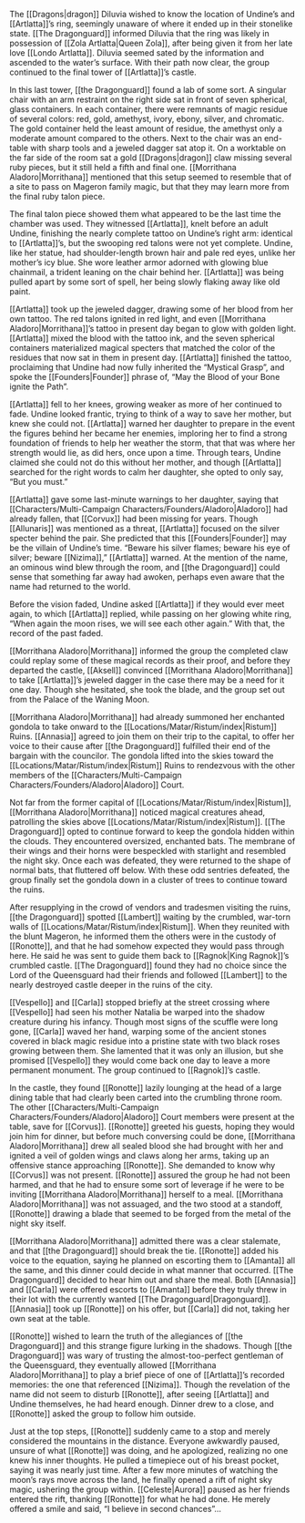 The [[Dragons|dragon]] Diluvia wished to know the location of Undine’s and [[Artlatta]]’s ring, seemingly unaware of where it ended up in their stonelike state. [[The Dragonguard]] informed Diluvia that the ring was likely in possession of [[Zola Artlatta|Queen Zola]], after being given it from her late love [[Londo Artlatta]]. Diluvia seemed sated by the information and ascended to the water’s surface. With their path now clear, the group continued to the final tower of [[Artlatta]]’s castle.

In this last tower, [[the Dragonguard]] found a lab of some sort. A singular chair with an arm restraint on the right side sat in front of seven spherical, glass containers. In each container, there were remnants of magic residue of several colors: red, gold, amethyst, ivory, ebony, silver, and chromatic. The gold container held the least amount of residue, the amethyst only a moderate amount compared to the others. Next to the chair was an end-table with sharp tools and a jeweled dagger sat atop it. On a worktable on the far side of the room sat a gold [[Dragons|dragon]] claw missing several ruby pieces, but it still held a fifth and final one. [[Morrithana Aladoro|Morrithana]] mentioned that this setup seemed to resemble that of a site to pass on Mageron family magic, but that they may learn more from the final ruby talon piece. 

The final talon piece showed them what appeared to be the last time the chamber was used. They witnessed [[Artlatta]], knelt before an adult Undine, finishing the nearly complete tattoo on Undine’s right arm: identical to [[Artlatta]]’s, but the swooping red talons were not yet complete. Undine, like her statue, had shoulder-length brown hair and pale red eyes, unlike her mother’s icy blue. She wore leather armor adorned with glowing blue chainmail, a trident leaning on the chair behind her. [[Artlatta]] was being pulled apart by some sort of spell, her being slowly flaking away like old paint. 

[[Artlatta]] took up the jeweled dagger, drawing some of her blood from her own tattoo. The red talons ignited in red light, and even [[Morrithana Aladoro|Morrithana]]’s tattoo in present day began to glow with golden light. [[Artlatta]] mixed the blood with the tattoo ink, and the seven spherical containers materialized magical specters that matched the color of the residues that now sat in them in present day. [[Artlatta]] finished the tattoo, proclaiming that Undine had now fully inherited the “Mystical Grasp”, and spoke the [[Founders|Founder]] phrase of, “May the Blood of your Bone ignite the Path”. 

[[Artlatta]] fell to her knees, growing weaker as more of her continued to fade. Undine looked frantic, trying to think of a way to save her mother, but knew she could not. [[Artlatta]] warned her daughter to prepare in the event the figures behind her became her enemies, imploring her to find a strong foundation of friends to help her weather the storm, that that was where her strength would lie, as did hers, once upon a time. Through tears, Undine claimed she could not do this without her mother, and though [[Artlatta]] searched for the right words to calm her daughter, she opted to only say, “But you must.” 

[[Artlatta]] gave some last-minute warnings to her daughter, saying that [[Characters/Multi-Campaign Characters/Founders/Aladoro|Aladoro]] had already fallen, that [[Corvux]] had been missing for years. Though [[Allunaris]] was mentioned as a threat, [[Artlatta]] focused on the silver specter behind the pair. She predicted that this [[Founders|Founder]] may be the villain of Undine’s time. “Beware his silver flames; beware his eye of silver; beware [[Nizima]],” [[Artlatta]] warned. At the mention of the name, an ominous wind blew through the room, and [[the Dragonguard]] could sense that something far away had awoken, perhaps even aware that the name had returned to the world. 

 

Before the vision faded, Undine asked [[Artlatta]] if they would ever meet again, to which [[Artlatta]] replied, while passing on her glowing white ring, “When again the moon rises, we will see each other again.” With that, the record of the past faded.

[[Morrithana Aladoro|Morrithana]] informed the group the completed claw could replay some of these magical records as their proof, and before they departed the castle, [[Aksell]] convinced [[Morrithana Aladoro|Morrithana]] to take [[Artlatta]]’s jeweled dagger in the case there may be a need for it one day. Though she hesitated, she took the blade, and the group set out from the Palace of the Waning Moon.

[[Morrithana Aladoro|Morrithana]] had already summoned her enchanted gondola to take onward to the [[Locations/Matar/Ristum/index|Ristum]] Ruins. [[Annasia]] agreed to join them on their trip to the capital, to offer her voice to their cause after [[the Dragonguard]] fulfilled their end of the bargain with the councilor. The gondola lifted into the skies toward the [[Locations/Matar/Ristum/index|Ristum]] Ruins to rendezvous with the other members of the [[Characters/Multi-Campaign Characters/Founders/Aladoro|Aladoro]] Court.

Not far from the former capital of [[Locations/Matar/Ristum/index|Ristum]], [[Morrithana Aladoro|Morrithana]] noticed magical creatures ahead, patrolling the skies above [[Locations/Matar/Ristum/index|Ristum]]. [[The Dragonguard]] opted to continue forward to keep the gondola hidden within the clouds. They encountered oversized, enchanted bats. The membrane of their wings and their horns were bespeckled with starlight and resembled the night sky. Once each was defeated, they were returned to the shape of normal bats, that fluttered off below. With these odd sentries defeated, the group finally set the gondola down in a cluster of trees to continue toward the ruins.

After resupplying in the crowd of vendors and tradesmen visiting the ruins, [[the Dragonguard]] spotted [[Lambert]] waiting by the crumbled, war-torn walls of [[Locations/Matar/Ristum/index|Ristum]]. When they reunited with the blunt Mageron, he informed them the others were in the custody of [[Ronotte]], and that he had somehow expected they would pass through here. He said he was sent to guide them back to [[Ragnok|King Ragnok]]’s crumbled castle. [[The Dragonguard]] found they had no choice since the Lord of the Queensguard had their friends and followed [[Lambert]] to the nearly destroyed castle deeper in the ruins of the city. 

[[Vespello]] and [[Carla]] stopped briefly at the street crossing where [[Vespello]] had seen his mother Natalia be warped into the shadow creature during his infancy. Though most signs of the scuffle were long gone, [[Carla]] waved her hand, warping some of the ancient stones covered in black magic residue into a pristine state with two black roses growing between them. She lamented that it was only an illusion, but she promised [[Vespello]] they would come back one day to leave a more permanent monument. The group continued to [[Ragnok]]’s castle.

In the castle, they found [[Ronotte]] lazily lounging at the head of a large dining table that had clearly been carted into the crumbling throne room. The other [[Characters/Multi-Campaign Characters/Founders/Aladoro|Aladoro]] Court members were present at the table, save for [[Corvus]]. [[Ronotte]] greeted his guests, hoping they would join him for dinner, but before much conversing could be done, [[Morrithana Aladoro|Morrithana]] drew all sealed blood she had brought with her and ignited a veil of golden wings and claws along her arms, taking up an offensive stance approaching [[Ronotte]]. She demanded to know why [[Corvus]] was not present. [[Ronotte]] assured the group he had not been harmed, and that he had to ensure some sort of leverage if he were to be inviting [[Morrithana Aladoro|Morrithana]] herself to a meal. [[Morrithana Aladoro|Morrithana]] was not assuaged, and the two stood at a standoff, [[Ronotte]] drawing a blade that seemed to be forged from the metal of the night sky itself. 

[[Morrithana Aladoro|Morrithana]] admitted there was a clear stalemate, and that [[the Dragonguard]] should break the tie. [[Ronotte]] added his voice to the equation, saying he planned on escorting them to [[Amanta]] all the same, and this dinner could decide in what manner that occurred. [[The Dragonguard]] decided to hear him out and share the meal. Both [[Annasia]] and [[Carla]] were offered escorts to [[Amanta]] before they truly threw in their lot with the currently wanted [[The Dragonguard|Dragonguard]]. [[Annasia]] took up [[Ronotte]] on his offer, but [[Carla]] did not, taking her own seat at the table. 

[[Ronotte]] wished to learn the truth of the allegiances of [[the Dragonguard]] and this strange figure lurking in the shadows. Though [[the Dragonguard]] was wary of trusting the almost-too-perfect gentleman of the Queensguard, they eventually allowed [[Morrithana Aladoro|Morrithana]] to play a brief piece of one of [[Artlatta]]’s recorded memories: the one that referenced [[Nizima]]. Though the revelation of the name did not seem to disturb [[Ronotte]], after seeing [[Artlatta]] and Undine themselves, he had heard enough. Dinner drew to a close, and [[Ronotte]] asked the group to follow him outside.

Just at the top steps, [[Ronotte]] suddenly came to a stop and merely considered the mountains in the distance. Everyone awkwardly paused, unsure of what [[Ronotte]] was doing, and he apologized, realizing no one knew his inner thoughts. He pulled a timepiece out of his breast pocket, saying it was nearly just time. After a few more minutes of watching the moon’s rays move across the land, he finally opened a rift of night sky magic, ushering the group within. [[Celeste|Aurora]] paused as her friends entered the rift, thanking [[Ronotte]] for what he had done. He merely offered a smile and said, “I believe in second chances”…